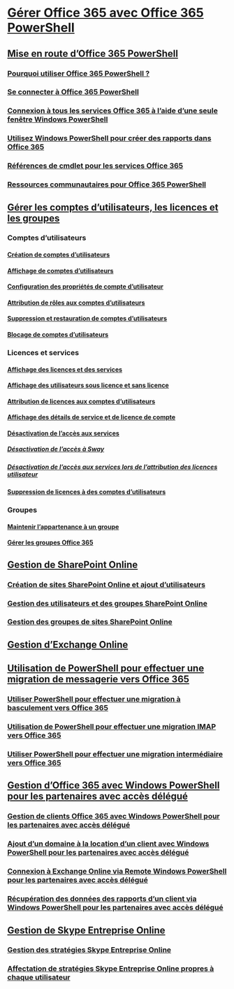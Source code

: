 
# [Gérer Office 365 avec Office 365 PowerShell](manage-office-365-with-office-365-powershell.md)
## [Mise en route d’Office 365 PowerShell](getting-started-with-office-365-powershell.md)
### [Pourquoi utiliser Office 365 PowerShell ?](why-you-need-to-use-office-365-powershell.md)
### [Se connecter à Office 365 PowerShell](connect-to-office-365-powershell.md)
### [Connexion à tous les services Office 365 à l’aide d’une seule fenêtre Windows PowerShell](connect-to-all-office-365-services-in-a-single-windows-powershell-window.md)
### [Utilisez Windows PowerShell pour créer des rapports dans Office 365](use-windows-powershell-to-create-reports-in-office-365.md)
### [Références de cmdlet pour les services Office 365](cmdlet-references-for-office-365-services.md)
### [Ressources communautaires pour Office 365 PowerShell](office-365-powershell-community-resources.md)

## [Gérer les comptes d’utilisateurs, les licences et les groupes](manage-user-accounts-and-licenses-with-office-365-powershell.md)

### Comptes d’utilisateurs
#### [Création de comptes d’utilisateurs](create-user-accounts-with-office-365-powershell.md)
#### [Affichage de comptes d’utilisateurs](view-user-accounts-with-office-365-powershell.md)
#### [Configuration des propriétés de compte d’utilisateur](configure-user-account-properties-with-office-365-powershell.md)
#### [Attribution de rôles aux comptes d’utilisateurs](assign-roles-to-user-accounts-with-office-365-powershell.md)
#### [Suppression et restauration de comptes d’utilisateurs](delete-and-restore-user-accounts-with-office-365-powershell.md)
#### [Blocage de comptes d’utilisateurs](block-user-accounts-with-office-365-powershell.md)

### Licences et services
#### [Affichage des licences et des services](view-licenses-and-services-with-office-365-powershell.md)
#### [Affichage des utilisateurs sous licence et sans licence](view-licensed-and-unlicensed-users-with-office-365-powershell.md)
#### [Attribution de licences aux comptes d’utilisateurs](assign-licenses-to-user-accounts-with-office-365-powershell.md)
#### [Affichage des détails de service et de licence de compte](view-account-license-and-service-details-with-office-365-powershell.md)
#### [Désactivation de l’accès aux services](disable-access-to-services-with-office-365-powershell.md)
##### [Désactivation de l’accès à Sway](disable-access-to-sway-with-office-365-powershell.md)
##### [Désactivation de l’accès aux services lors de l’attribution des licences utilisateur](disable-access-to-services-while-assigning-user-licenses.md)
#### [Suppression de licences à des comptes d’utilisateurs](remove-licenses-from-user-accounts-with-office-365-powershell.md)

### Groupes
#### [Maintenir l’appartenance à un groupe](maintain-group-membership-with-office-365-powershell.md)
#### [Gérer les groupes Office 365](manage-office-365-groups-with-powershell.md)

## [Gestion de SharePoint Online](manage-sharepoint-online-with-office-365-powershell.md)
### [Création de sites SharePoint Online et ajout d’utilisateurs](create-sharepoint-sites-and-add-users-with-powershell.md)
### [Gestion des utilisateurs et des groupes SharePoint Online](manage-sharepoint-users-and-groups-with-powershell.md)
### [Gestion des groupes de sites SharePoint Online](manage-sharepoint-site-groups-with-powershell.md)
## [Gestion d’Exchange Online](manage-exchange-online-with-office-365-powershell.md)
## [Utilisation de PowerShell pour effectuer une migration de messagerie vers Office 365](use-powershell-for-email-migration-to-office-365.md)
### [Utiliser PowerShell pour effectuer une migration à basculement vers Office 365](use-powershell-to-perform-a-cutover-migration-to-office-365.md)
### [Utilisation de PowerShell pour effectuer une migration IMAP vers Office 365](use-powershell-to-perform-an-imap-migration-to-office-365.md)
### [Utiliser PowerShell pour effectuer une migration intermédiaire vers Office 365](use-powershell-to-perform-a-staged-migration-to-office-365.md)
## [Gestion d’Office 365 avec Windows PowerShell pour les partenaires avec accès délégué](manage-office-365-with-windows-powershell-for-delegated-access-permissions-dap-p.md)
### [Gestion de clients Office 365 avec Windows PowerShell pour les partenaires avec accès délégué](manage-office-365-tenants-with-windows-powershell-for-delegated-access-permissio.md)
### [Ajout d’un domaine à la location d’un client avec Windows PowerShell pour les partenaires avec accès délégué](add-a-domain-to-a-client-tenancy-with-windows-powershell-for-delegated-access-pe.md)
### [Connexion à Exchange Online via Remote Windows PowerShell pour les partenaires avec accès délégué](connect-to-exchange-online-tenants-with-remote-windows-powershell-for-delegated.md)
### [Récupération des données des rapports d’un client via Windows PowerShell pour les partenaires avec accès délégué](retrieve-customer-tenant-reporting-data-with-windows-powershell-for-delegated-ac.md)
## [Gestion de Skype Entreprise Online](manage-skype-for-business-online-with-office-365-powershell.md)
### [Gestion des stratégies Skype Entreprise Online](manage-skype-for-business-online-policies-with-office-365-powershell.md)
### [Affectation de stratégies Skype Entreprise Online propres à chaque utilisateur](assign-per-user-skype-for-business-online-policies-with-office-365-powershell.md)

